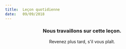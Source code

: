 ```yaml
---
title:  Leçon quotidienne
date:   09/09/2018
---
```


### <center>Nous travaillons sur cette leçon.</center>
<center>Revenez plus tard, s'il vous plaît.</center>